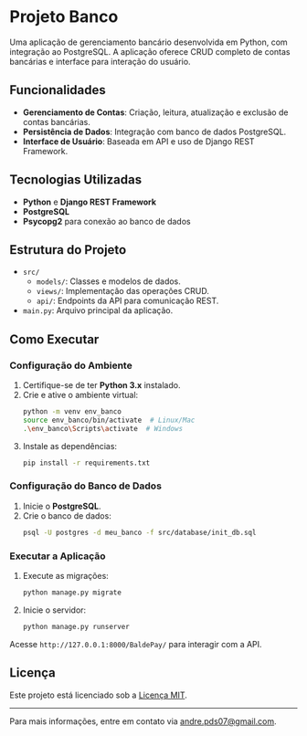 
# Projeto Banco

Uma aplicação de gerenciamento bancário desenvolvida em Python, com integração ao PostgreSQL. A aplicação oferece CRUD completo de contas bancárias e interface para interação do usuário.

## Funcionalidades

- **Gerenciamento de Contas**: Criação, leitura, atualização e exclusão de contas bancárias.
- **Persistência de Dados**: Integração com banco de dados PostgreSQL.
- **Interface de Usuário**: Baseada em API e uso de Django REST Framework.

## Tecnologias Utilizadas

- **Python** e **Django REST Framework**
- **PostgreSQL**
- **Psycopg2** para conexão ao banco de dados

## Estrutura do Projeto

- `src/`
  - `models/`: Classes e modelos de dados.
  - `views/`: Implementação das operações CRUD.
  - `api/`: Endpoints da API para comunicação REST.
- `main.py`: Arquivo principal da aplicação.

## Como Executar

### Configuração do Ambiente
1. Certifique-se de ter **Python 3.x** instalado.
2. Crie e ative o ambiente virtual:
   ```bash
   python -m venv env_banco
   source env_banco/bin/activate  # Linux/Mac
   .\env_banco\Scripts\activate  # Windows
   ```
3. Instale as dependências:
   ```bash
   pip install -r requirements.txt
   ```

### Configuração do Banco de Dados
1. Inicie o **PostgreSQL**.
2. Crie o banco de dados:
   ```bash
   psql -U postgres -d meu_banco -f src/database/init_db.sql
   ```

### Executar a Aplicação
1. Execute as migrações:
   ```bash
   python manage.py migrate
   ```
2. Inicie o servidor:
   ```bash
   python manage.py runserver
   ```

Acesse `http://127.0.0.1:8000/BaldePay/` para interagir com a API.

## Licença

Este projeto está licenciado sob a [Licença MIT](LICENSE).

---

Para mais informações, entre em contato via [andre.pds07@gmail.com](mailto:andre.pds07@gmail.com).